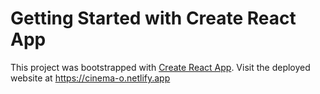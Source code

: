# Getting Started with Create React App

This project was bootstrapped with [Create React App](https://github.com/facebook/create-react-app).
Visit the deployed website at https://cinema-o.netlify.app

